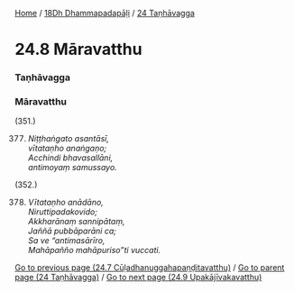 
[Home](/) / [18Dh Dhammapadapāḷi](/tipitaka/18Dh.md) / [24 Taṇhāvagga](/tipitaka/18Dh/24.md)

# 24.8 Māravatthu

### Taṇhāvagga

### Māravatthu

(351.)

377. _Niṭṭhaṅgato asantāsī,_  
_vītataṇho anaṅgaṇo;_  
_Acchindi bhavasallāni,_  
_antimoyaṃ samussayo._  


(352.)

378. _Vītataṇho anādāno,_  
_Niruttipadakovido;_  
_Akkharānaṃ sannipātaṃ,_  
_Jaññā pubbāparāni ca;_  
_Sa ve “antimasārīro,_  
_Mahāpañño mahāpuriso”ti vuccati._  


[Go to previous page (24.7 Cūḷadhanuggahapaṇḍitavatthu)](/tipitaka/18Dh/24/24.7.md) / [Go to parent page (24 Taṇhāvagga)](/tipitaka/18Dh/24.md) / [Go to next page (24.9 Upakājīvakavatthu)](/tipitaka/18Dh/24/24.9.md)


